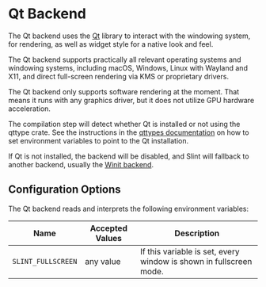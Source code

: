 <!-- Copyright © SixtyFPS GmbH <info@slint.dev> ; SPDX-License-Identifier: MIT -->
# Qt Backend

The Qt backend uses the [Qt](https://www.qt.io) library to interact with the windowing system, for
rendering, as well as widget style for a native look and feel.

The Qt backend supports practically all relevant operating systems and windowing systems, including
macOS, Windows, Linux with Wayland and X11, and direct full-screen rendering via KMS or proprietary drivers.

The Qt backend only supports software rendering at the moment. That means it runs with any graphics driver,
but it does not utilize GPU hardware acceleration.

The compilation step will detect whether Qt is installed or not using the qttype crate.
See the instructions in the [qttypes documentation](https://docs.rs/qttypes/latest/qttypes/#finding-qt)
on how to set environment variables to point to the Qt installation.

If Qt is not installed, the backend will be disabled, and Slint will fallback to another backend, usually the [Winit backend](backend_winit.md).

## Configuration Options

The Qt backend reads and interprets the following environment variables:

| Name               | Accepted Values | Description                                                        |
|--------------------|-----------------|--------------------------------------------------------------------|
| `SLINT_FULLSCREEN` | any value       | If this variable is set, every window is shown in fullscreen mode. |
